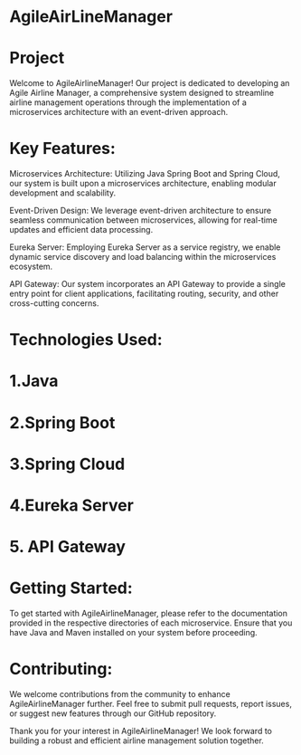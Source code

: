 # AgileAirLineManager
# Project
Welcome to AgileAirlineManager! Our project is dedicated to developing an Agile Airline Manager, a comprehensive system designed to streamline airline management operations through the implementation of a microservices architecture with an event-driven approach.

# Key Features:
Microservices Architecture: Utilizing Java Spring Boot and Spring Cloud, our system is built upon a microservices architecture, enabling modular development and scalability.

Event-Driven Design: We leverage event-driven architecture to ensure seamless communication between microservices, allowing for real-time updates and efficient data processing.

Eureka Server: Employing Eureka Server as a service registry, we enable dynamic service discovery and load balancing within the microservices ecosystem.

API Gateway: Our system incorporates an API Gateway to provide a single entry point for client applications, facilitating routing, security, and other cross-cutting concerns.

# Technologies Used:
 # 1.Java
 # 2.Spring Boot
 # 3.Spring Cloud
 # 4.Eureka Server
 # 5. API Gateway
 
# Getting Started:
To get started with AgileAirlineManager, please refer to the documentation provided in the respective directories of each microservice. Ensure that you have Java and Maven installed on your system before proceeding.

# Contributing:
We welcome contributions from the community to enhance AgileAirlineManager further. Feel free to submit pull requests, report issues, or suggest new features through our GitHub repository.

Thank you for your interest in AgileAirlineManager! We look forward to building a robust and efficient airline management solution together.





